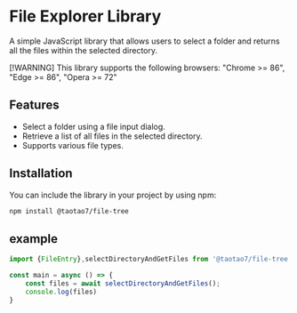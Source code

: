 # File Explorer Library

A simple JavaScript library that allows users to select a folder and returns all the files within the selected directory.

[!WARNING]
This library  supports the following browsers:
"Chrome >= 86",
"Edge >= 86",
"Opera >= 72"


## Features

- Select a folder using a file input dialog.
- Retrieve a list of all files in the selected directory.
- Supports various file types.

## Installation

You can include the library in your project by using npm:

```bash
npm install @taotao7/file-tree
```


## example

```typescript
import {FileEntry},selectDirectoryAndGetFiles from '@taotao7/file-tree';

const main = async () => {
    const files = await selectDirectoryAndGetFiles();
    console.log(files)
}


```
